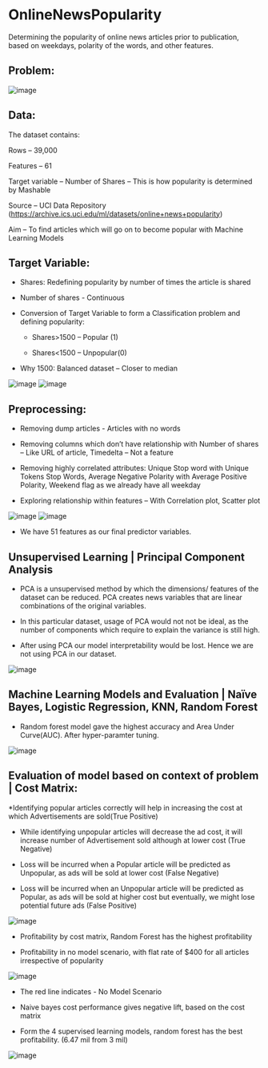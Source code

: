 # OnlineNewsPopularity
Determining the popularity of online news articles prior to publication, based on weekdays, polarity of the words, and other features.


## Problem:

![image](https://user-images.githubusercontent.com/22790699/179383719-a61b44fb-bb43-4c92-b0d8-229dcbc2b00a.png)


## Data:

The dataset contains:

Rows – 39,000

Features – 61 

Target variable – Number of Shares – This is how popularity is determined by Mashable

Source – UCI Data Repository (https://archive.ics.uci.edu/ml/datasets/online+news+popularity)

Aim – To find articles which will go on to become popular with Machine Learning Models


## Target Variable:

* Shares: Redefining popularity by number of times the article is shared
 
* Number of shares - Continuous

* Conversion of Target Variable to form a Classification problem and defining popularity:

  * Shares>1500 – Popular (1)
  
  * Shares<1500 – Unpopular(0) 

* Why 1500: Balanced dataset – Closer to median

![image](https://user-images.githubusercontent.com/22790699/179383856-ac7479ed-debc-45eb-ba99-3c15b77ed2fd.png)
![image](https://user-images.githubusercontent.com/22790699/179383868-c7ef51c6-9c5c-435b-afbc-5b8a8584b8f3.png)


## Preprocessing:

* Removing dump articles - Articles with no words 

* Removing columns which don’t have relationship with Number of shares – Like URL of article, Timedelta – Not a feature

* Removing highly correlated attributes: Unique Stop word with Unique Tokens Stop Words, Average Negative Polarity with Average Positive Polarity, Weekend flag as we already have all weekday 

* Exploring relationship within features – With Correlation plot, Scatter plot 

![image](https://user-images.githubusercontent.com/22790699/179383907-cde7f509-5e7c-4ef6-be1e-e3255b52fa72.png)
![image](https://user-images.githubusercontent.com/22790699/179383898-5cb63eba-8c94-4891-b797-b7c639896885.png)

* We have 51 features as our final predictor variables.


## Unsupervised Learning | Principal Component Analysis

* PCA is a unsupervised method by which the dimensions/ features of the dataset can be reduced. PCA creates news variables that are linear combinations of the original variables. 

* In this particular dataset, usage of PCA would not not be ideal, as the number of components which require to explain the variance is still high.

* After using PCA our model interpretability would be lost. Hence we are not using PCA in our dataset.

![image](https://user-images.githubusercontent.com/22790699/179383942-886f6e87-1973-4801-ade0-29c53dd0c173.png)


## Machine Learning Models and Evaluation | Naïve Bayes, Logistic Regression, KNN, Random Forest

* Random forest model gave the highest accuracy and Area Under Curve(AUC). After hyper-paramter tuning.

![image](https://user-images.githubusercontent.com/22790699/179383959-80833514-d299-4517-9594-d0bd190e998b.png)


## Evaluation of model based on context of problem | Cost Matrix:

*Identifying popular articles correctly will help in increasing the cost at which Advertisements are sold(True Positive)

* While identifying unpopular articles will decrease the ad cost, it will increase number of Advertisement sold although at lower cost (True Negative)

* Loss will be incurred when a Popular article will be predicted as Unpopular, as ads will be sold at lower cost (False Negative)

* Loss will be incurred when an Unpopular article will be predicted as Popular, as ads will be sold at higher cost but eventually, we might lose potential future ads (False Positive)

![image](https://user-images.githubusercontent.com/22790699/179383977-3e728c94-5bdf-43c3-a0e9-fb76f11be721.png)

* Profitability by cost matrix, Random Forest has the highest profitability

* Profitability in no model scenario, with flat rate of $400 for all articles irrespective of popularity

![image](https://user-images.githubusercontent.com/22790699/179383989-769e9b2c-6db2-4061-8e41-7fa1d8d05e62.png)

* The red line indicates - No Model Scenario

* Naive bayes cost performance gives negative lift, based on the cost matrix 

* Form the 4 supervised learning models, random forest has the best profitability. (6.47 mil from 3 mil)

![image](https://user-images.githubusercontent.com/22790699/179383997-39022a4f-2b30-436a-ab99-d060517d1715.png)
